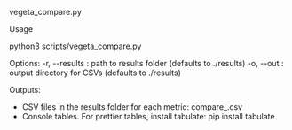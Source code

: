 vegeta_compare.py

Usage

python3 scripts/vegeta_compare.py

Options:
  -r, --results  : path to results folder (defaults to ./results)
  -o, --out      : output directory for CSVs (defaults to ./results)

Outputs:
 - CSV files in the results folder for each metric: compare_<metric>.csv
 - Console tables. For prettier tables, install tabulate:
     pip install tabulate
